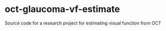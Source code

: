 # oct-glaucoma-vf-estimate
Source code for a research project for estimating visual function from OCT
